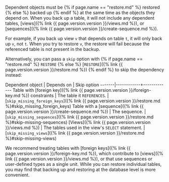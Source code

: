 Dependent objects must be {% if page.name == "restore.md" %} restored {% else %} backed up {% endif %} at the same time as the objects they depend on. When you back up a table, it will not include any dependent tables, [views]({% link {{ page.version.version }}/views.md %}), or [sequences]({% link {{ page.version.version }}/create-sequence.md %}).

For example, if you back up view `v` that depends on table `t`, it will only back up `v`, not `t`. When you try to restore `v`, the restore will fail because the referenced table is not present in the backup.

Alternatively, you can pass a `skip` option with {% if page.name == "restore.md" %} `RESTORE` {% else %} [`RESTORE`]({% link {{ page.version.version }}/restore.md %}) {% endif %} to skip the dependency instead:

Dependent object | Depends on | Skip option
-------|------------+-------------
Table with [foreign key]({% link {{ page.version.version }}/foreign-key.md %}) constraints | The table it `REFERENCES`. | [`skip_missing_foreign_keys`]({% link {{ page.version.version }}/restore.md %}#skip_missing_foreign_keys)
Table with a [sequence]({% link {{ page.version.version }}/create-sequence.md %}) | The sequence. | [`skip_missing_sequences`]({% link {{ page.version.version }}/restore.md %}#skip-missing-sequences)
[Views]({% link {{ page.version.version }}/views.md %}) | The tables used in the view's `SELECT` statement. | [`skip_missing_views`]({% link {{ page.version.version }}/restore.md %}#skip-missing-views)

We recommend treating tables with [foreign keys]({% link {{ page.version.version }}/foreign-key.md %}), which contribute to [views]({% link {{ page.version.version }}/views.md %}), or that use sequences or user-defined types as a single unit. While you can restore individual tables, you may find that backing up and restoring at the database level is more convenient.
